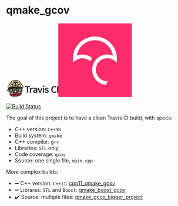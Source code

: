 # qmake_gcov

![Travis CI logo](TravisCI.png)![Codecov logo](Codecov.png)

[![Build Status](https://travis-ci.org/richelbilderbeek/qmake_gcov.svg?branch=master)](https://travis-ci.org/richelbilderbeek/qmake_gcov)

The goal of this project is to have a clean Travis CI build, with specs:
 * C++ version: `C++98`
 * Build system: `qmake`
 * C++ compiler: `g++`
 * Libraries: `STL` only
 * Code coverage: `gcov`
 * Source: one single file, `main.cpp`

More complex builds:
 * :heavy_minus_sign: C++ version: `C++11`: [cpp11_qmake_gcov](https://www.github.com/richelbilderbeek/cpp11_qmake_gcov)
 * :heavy_minus_sign: Librares: `STL` and `Boost`: [qmake_boost_gcov](https://www.github.com/richelbilderbeek/qmake_boost_gcov)
 * :heavy_check_mark: Source: multiple files: [qmake_gcov_bigger_project](https://www.github.com/richelbilderbeek/qmake_gcov_bigger_project)
